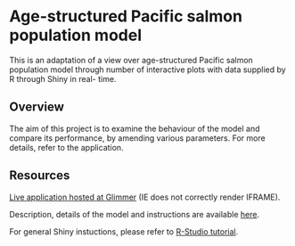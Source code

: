 Age-structured Pacific salmon population model
========================================================
This is an adaptation of a view over age-structured Pacific salmon population model through number of interactive plots with data supplied by R through Shiny in real- time. 


Overview
--------------------------------------------------------

The aim of this project is to examine the behaviour of the model and compare its performance, by amending various parameters. For more details, refer to the application.
<br />

Resources
--------------------------------------------------------

[Live application hosted at Glimmer](http://glimmer.rstudio.com/incontext/lesliematrix) (IE does not correctly render IFRAME).

Description, details of the model and instructions are available [here](http://glimmer.rstudio.com/incontext/lesliematrix).

For general Shiny instuctions, please refer to [R-Studio tutorial](http://rstudio.github.com/shiny/tutorial/).

